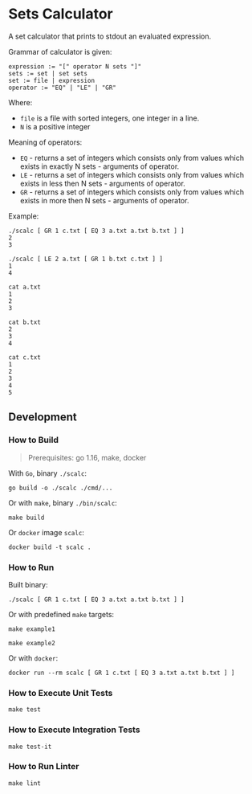 # Sets Calculator

A set calculator that prints to stdout an evaluated expression.

Grammar of calculator is given:
```
expression := "[" operator N sets "]"
sets := set | set sets
set := file | expression
operator := "EQ" | "LE" | "GR"
```

Where:
- `file` is a file with sorted integers, one integer in a line.
- `N` is a positive integer

Meaning of operators:
- `EQ` - returns a set of integers which consists only from values which exists in exactly N sets - arguments of operator.
- `LE` - returns a set of integers which consists only from values which exists in less then N sets - arguments of operator.
- `GR` - returns a set of integers which consists only from values which exists in more then N sets - arguments of operator.

Example:
```shell
./scalc [ GR 1 c.txt [ EQ 3 a.txt a.txt b.txt ] ]
2
3

./scalc [ LE 2 a.txt [ GR 1 b.txt c.txt ] ]
1
4

cat a.txt
1
2
3

cat b.txt
2
3
4

cat c.txt
1
2
3
4
5
```

## Development

### How to Build

> Prerequisites: go 1.16, make, docker

With `Go`, binary `./scalc`:

```shell
go build -o ./scalc ./cmd/...
```

Or with `make`, binary `./bin/scalc`:

```shell
make build
```

Or `docker` image `scalc`:

```shell
docker build -t scalc .
```

### How to Run

Built binary:

```shell
./scalc [ GR 1 c.txt [ EQ 3 a.txt a.txt b.txt ] ]
```

Or with predefined `make` targets:

```shell
make example1

make example2
```

Or with `docker`:

```shell
docker run --rm scalc [ GR 1 c.txt [ EQ 3 a.txt a.txt b.txt ] ]
```

### How to Execute Unit Tests

```shell
make test
```

### How to Execute Integration Tests

```shell
make test-it
```

### How to Run Linter

```shell
make lint
```
